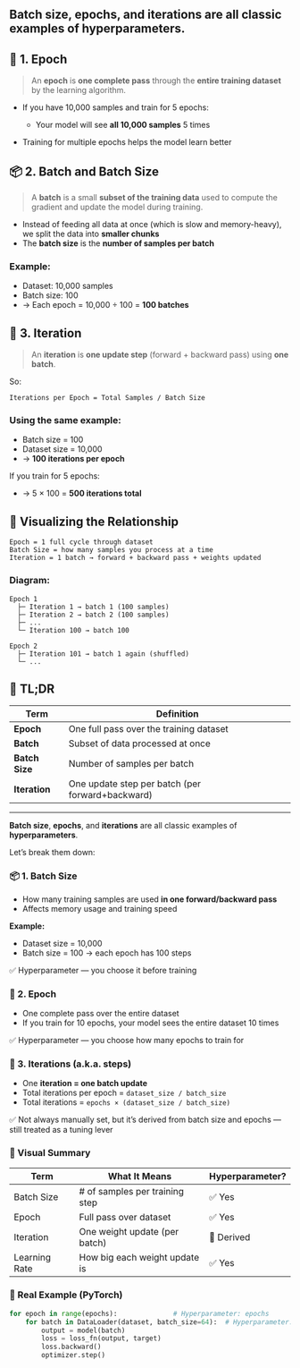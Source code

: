 
Batch size, epochs, and iterations are all classic examples of hyperparameters.
---

## 🧠 1. **Epoch**

> An **epoch** is **one complete pass** through the **entire training dataset** by the learning algorithm.

* If you have 10,000 samples and train for 5 epochs:

  * Your model will see **all 10,000 samples** 5 times
* Training for multiple epochs helps the model learn better


## 📦 2. **Batch** and **Batch Size**

> A **batch** is a small **subset of the training data** used to compute the gradient and update the model during training.

* Instead of feeding all data at once (which is slow and memory-heavy), we split the data into **smaller chunks**
* The **batch size** is the **number of samples per batch**

### Example:

* Dataset: 10,000 samples
* Batch size: 100
* → Each epoch = 10,000 ÷ 100 = **100 batches**


## 🔁 3. **Iteration**

> An **iteration** is **one update step** (forward + backward pass) using **one batch**.

So:

```
Iterations per Epoch = Total Samples / Batch Size
```

### Using the same example:

* Batch size = 100
* Dataset size = 10,000
* → **100 iterations per epoch**

If you train for 5 epochs:

* → 5 × 100 = **500 iterations total**


## 🔁 Visualizing the Relationship

```
Epoch = 1 full cycle through dataset
Batch Size = how many samples you process at a time
Iteration = 1 batch → forward + backward pass + weights updated
```

### Diagram:

```
Epoch 1
  ├─ Iteration 1 → batch 1 (100 samples)
  ├─ Iteration 2 → batch 2 (100 samples)
  ├─ ...
  └─ Iteration 100 → batch 100

Epoch 2
  ├─ Iteration 101 → batch 1 again (shuffled)
  └─ ...
```

## 🎯 TL;DR

| Term           | Definition                                       |
| -------------- | ------------------------------------------------ |
| **Epoch**      | One full pass over the training dataset          |
| **Batch**      | Subset of data processed at once                 |
| **Batch Size** | Number of samples per batch                      |
| **Iteration**  | One update step per batch (per forward+backward) |

---


**Batch size**, **epochs**, and **iterations** are all classic examples of **hyperparameters**.

Let’s break them down:


### 📦 1. **Batch Size**

* How many training samples are used **in one forward/backward pass**
* Affects memory usage and training speed

**Example:**

* Dataset size = 10,000
* Batch size = 100 → each epoch has 100 steps

✅ Hyperparameter — you choose it before training


### 🔁 2. **Epoch**

* One complete pass over the entire dataset
* If you train for 10 epochs, your model sees the entire dataset 10 times

✅ Hyperparameter — you choose how many epochs to train for


### 🔄 3. **Iterations (a.k.a. steps)**

* One **iteration = one batch update**
* Total iterations per epoch = `dataset_size / batch_size`
* Total iterations = `epochs × (dataset_size / batch_size)`

✅ Not always manually set, but it’s derived from batch size and epochs — still treated as a tuning lever


### 🧠 Visual Summary

| Term          | What It Means                  | Hyperparameter? |
| ------------- | ------------------------------ | --------------- |
| Batch Size    | # of samples per training step | ✅ Yes           |
| Epoch         | Full pass over dataset         | ✅ Yes           |
| Iteration     | One weight update (per batch)  | 🔄 Derived      |
| Learning Rate | How big each weight update is  | ✅ Yes           |


### 🧪 Real Example (PyTorch)

```python
for epoch in range(epochs):              # Hyperparameter: epochs
    for batch in DataLoader(dataset, batch_size=64):  # Hyperparameter: batch_size
        output = model(batch)
        loss = loss_fn(output, target)
        loss.backward()
        optimizer.step()
```

